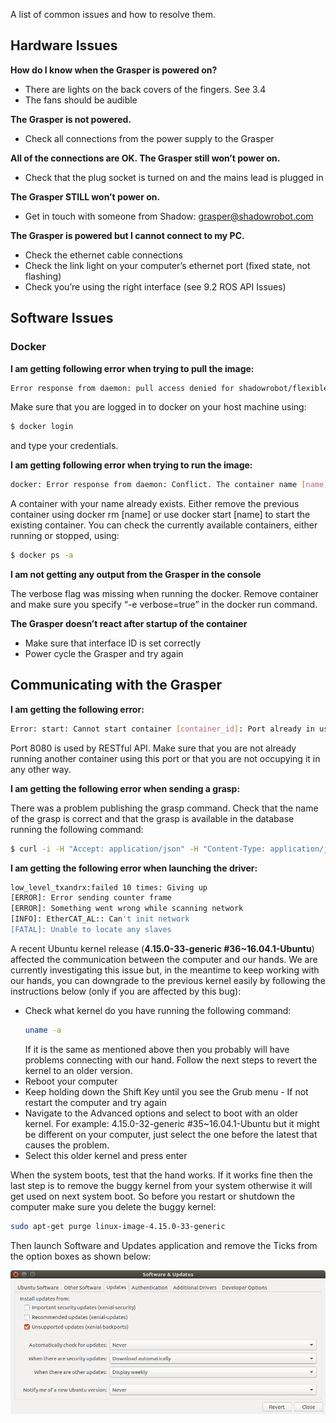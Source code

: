 A list of common issues and how to resolve them.

## Hardware Issues

**How do I know when the Grasper is powered on?**

* There are lights on the back covers of the fingers. See 3.4
* The fans should be audible

**The Grasper is not powered.**

* Check all connections from the power supply to the Grasper

**All of the connections are OK. The Grasper still won’t power on.**

* Check that the plug socket is turned on and the mains lead is plugged in


**The Grasper STILL won’t power on.**

* Get in touch with someone from Shadow: grasper@shadowrobot.com


**The Grasper is powered but I cannot connect to my PC.**

* Check the ethernet cable connections
* Check the link light on your computer’s ethernet port (fixed state, not flashing)
* Check you’re using the right interface (see 9.2 ROS API Issues)

## Software Issues
### Docker

**I am getting following error when trying to pull the image:**
```bash
Error response from daemon: pull access denied for shadowrobot/flexible-hand:kinetic-release, repository does not exist or may require 'docker login'
```

Make sure that you are logged in to docker on your host machine using:
```bash
$ docker login
```
and type your credentials.

**I am getting following error when trying to run the image:**
```bash
docker: Error response from daemon: Conflict. The container name [name] is already in use
```
A container with your name already exists. Either remove the previous container using docker rm [name] or use docker start [name] to start the existing container. You can check the currently available containers, either running or stopped, using:

```bash
$ docker ps -a
```

**I am not getting any output from the Grasper in the console**

The verbose flag was missing when running the docker. Remove container and make sure you specify “-e verbose=true” in the docker run command.

**The Grasper doesn’t react after startup of the container**

* Make sure that interface ID is set correctly
* Power cycle the Grasper and try again

## Communicating with the Grasper

**I am getting the following error:**

```bash
Error: start: Cannot start container [container_id]: Port already in use: 8080
```

Port 8080 is used by RESTful API. Make sure that you are not already running another container using this port or that you are not occupying it in any other way.

**I am getting the following error when sending a grasp:**

There was a problem publishing the grasp command.
Check that the name of the grasp is correct and that the grasp is available in the database running the following command:

```bash
$ curl -i -H "Accept: application/json" -H "Content-Type: application/json" -X GET http://0.0.0.0:8080/grasps_available
```

**I am getting the following error when launching the driver:**
```bash
low_level_txandrx:failed 10 times: Giving up
[ERROR]: Error sending counter frame
[ERROR]: Something went wrong while scanning network
[INFO]: EtherCAT_AL:: Can't init network
[FATAL]: Unable to locate any slaves
```
A recent Ubuntu kernel release (**4.15.0-33-generic #36~16.04.1-Ubuntu**) affected the communication between the computer and our hands. We are currently investigating this issue but, in the meantime to keep working with our hands, you can downgrade to the previous kernel easily by following the instructions below (only if you are affected by this bug):

* Check what kernel do you have running the following command:
  ```bash
  uname -a
  ```
  If it is the same as mentioned above then you probably will have problems connecting with our hand. Follow the next steps to revert the kernel to an older version.
* Reboot your computer
* Keep holding down the Shift Key until you see the Grub menu - If not restart the computer and try again
* Navigate to the Advanced options and select to boot with an older kernel. For example: 4.15.0-32-generic #35~16.04.1-Ubuntu but it might be different on your computer, just select the one before the latest that causes the problem.
* Select this older kernel and press enter

When the system boots, test that the hand works. If it works fine then the last step is to remove the buggy kernel from your system otherwise it will get used on next system boot. So before you restart or shutdown the computer make sure you delete the buggy kernel: 
```bash
sudo apt-get purge linux-image-4.15.0-33-generic
```
Then launch Software and Updates application and remove the Ticks from the option boxes as shown below:

![disabling_updates](../img/disabling_updates.png)
